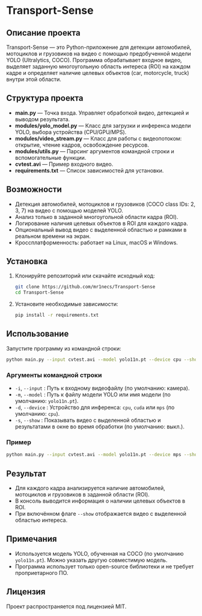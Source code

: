# Transport-Sense

## Описание проекта
Transport-Sense — это Python-приложение для детекции автомобилей, мотоциклов и грузовиков на видео с помощью предобученной модели YOLO (Ultralytics, COCO). Программа обрабатывает входное видео, выделяет заданную многоугольную область интереса (ROI) на каждом кадре и определяет наличие целевых объектов (car, motorcycle, truck) внутри этой области.

## Структура проекта
- **main.py** — Точка входа. Управляет обработкой видео, детекцией и выводом результата.
- **modules/yolo_model.py** — Класс для загрузки и инференса модели YOLO, выбора устройства (CPU/GPU/MPS).
- **modules/video_stream.py** — Класс для работы с видеопотоком: открытие, чтение кадров, освобождение ресурсов.
- **modules/utils.py** — Парсинг аргументов командной строки и вспомогательные функции.
- **cvtest.avi** — Пример входного видео.
- **requirements.txt** — Список зависимостей для установки.

## Возможности
- Детекция автомобилей, мотоциклов и грузовиков (COCO class IDs: 2, 3, 7) на видео с помощью моделей YOLO.
- Анализ только в заданной многоугольной области кадра (ROI).
- Логирование наличия целевых объектов в ROI для каждого кадра.
- Опциональный вывод видео с выделенной областью и рамками в реальном времени на экран.
- Кроссплатформенность: работает на Linux, macOS и Windows.

## Установка
1. Клонируйте репозиторий или скачайте исходный код:
   ```bash
   git clone https://github.com/mr1necs/Transport-Sense
   cd Transport-Sense
   ```
2. Установите необходимые зависимости:
   ```bash
   pip install -r requirements.txt
   ```

## Использование
Запустите программу из командной строки:
```bash
python main.py --input cvtest.avi --model yolo11n.pt --device cpu --show
```

### Аргументы командной строки
- `-i`, `--input`   : Путь к входному видеофайлу (по умолчанию: камера).
- `-m`, `--model`   : Путь к файлу модели YOLO или имя модели (по умолчанию: `yolo11n.pt`).
- `-d`, `--device`  : Устройство для инференса: `cpu`, `cuda` или `mps` (по умолчанию: `cpu`).
- `-s`, `--show`    : Показывать видео с выделенной областью и результатами в окне во время обработки (по умолчанию: выкл.).

### Пример
```bash
python main.py --input cvtest.avi --model yolo11n.pt --device mps --show
```

## Результат
- Для каждого кадра анализируется наличие автомобилей, мотоциклов и грузовиков в заданной области (ROI).
- В консоль выводится информация о наличии целевых объектов в ROI.
- При включённом флаге `--show` отображается видео с выделенной областью интереса.

## Примечания
- Используется модель YOLO, обученная на COCO (по умолчанию `yolo11n.pt`). Можно указать другую совместимую модель.
- Программа использует только open-source библиотеки и не требует проприетарного ПО.

## Лицензия
Проект распространяется под лицензией MIT.